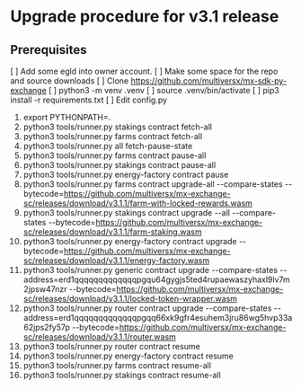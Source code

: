 # Upgrade procedure for v3.1 release

## Prerequisites

[ ] Add some egld into owner account.
[ ] Make some space for the repo and source downloads
[ ] Clone https://github.com/multiversx/mx-sdk-py-exchange 
[ ] python3 -m venv .venv
[ ] source .venv/bin/activate
[ ] pip3 install -r requirements.txt
[ ] Edit config.py

1. export PYTHONPATH=.
2. python3 tools/runner.py stakings contract fetch-all
3. python3 tools/runner.py farms contract fetch-all
4. python3 tools/runner.py all fetch-pause-state
5. python3 tools/runner.py farms contract pause-all
6. python3 tools/runner.py stakings contract pause-all
7. python3 tools/runner.py energy-factory contract pause
8. python3 tools/runner.py farms contract upgrade-all --compare-states --bytecode=https://github.com/multiversx/mx-exchange-sc/releases/download/v3.1.1/farm-with-locked-rewards.wasm
9. python3 tools/runner.py stakings contract upgrade --all --compare-states --bytecode=https://github.com/multiversx/mx-exchange-sc/releases/download/v3.1.1/farm-staking.wasm
10. python3 tools/runner.py energy-factory contract upgrade --bytecode=https://github.com/multiversx/mx-exchange-sc/releases/download/v3.1.1/energy-factory.wasm
11. python3 tools/runner.py generic contract upgrade --compare-states --address=erd1qqqqqqqqqqqqqpgqu64gygjs5ted4rupaewaszyhaxl9lv7m2jpsw47nzr --bytecode=https://github.com/multiversx/mx-exchange-sc/releases/download/v3.1.1/locked-token-wrapper.wasm
12. python3 tools/runner.py router contract upgrade --compare-states --address=erd1qqqqqqqqqqqqqpgqq66xk9gfr4esuhem3jru86wg5hvp33a62jps2fy57p --bytecode=https://github.com/multiversx/mx-exchange-sc/releases/download/v3.1.1/router.wasm
13. python3 tools/runner.py router contract resume
14. python3 tools/runner.py energy-factory contract resume
15. python3 tools/runner.py farms contract resume-all
16. python3 tools/runner.py stakings contract resume-all
